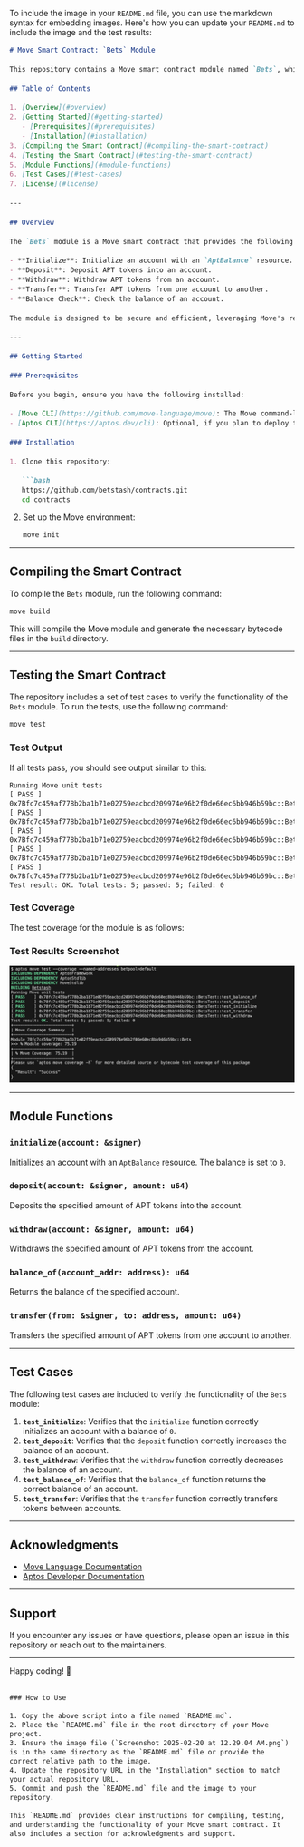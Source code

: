 To include the image in your `README.md` file, you can use the markdown syntax for embedding images. Here's how you can update your `README.md` to include the image and the test results:

```markdown
# Move Smart Contract: `Bets` Module

This repository contains a Move smart contract module named `Bets`, which allows users to initialize, deposit, withdraw, and transfer APT tokens. The module also provides a function to check the balance of an account.

## Table of Contents

1. [Overview](#overview)
2. [Getting Started](#getting-started)
   - [Prerequisites](#prerequisites)
   - [Installation](#installation)
3. [Compiling the Smart Contract](#compiling-the-smart-contract)
4. [Testing the Smart Contract](#testing-the-smart-contract)
5. [Module Functions](#module-functions)
6. [Test Cases](#test-cases)
7. [License](#license)

---

## Overview

The `Bets` module is a Move smart contract that provides the following functionality:

- **Initialize**: Initialize an account with an `AptBalance` resource.
- **Deposit**: Deposit APT tokens into an account.
- **Withdraw**: Withdraw APT tokens from an account.
- **Transfer**: Transfer APT tokens from one account to another.
- **Balance Check**: Check the balance of an account.

The module is designed to be secure and efficient, leveraging Move's resource-oriented programming model.

---

## Getting Started

### Prerequisites

Before you begin, ensure you have the following installed:

- [Move CLI](https://github.com/move-language/move): The Move command-line interface for compiling and testing Move modules.
- [Aptos CLI](https://aptos.dev/cli): Optional, if you plan to deploy the module on the Aptos blockchain.

### Installation

1. Clone this repository:

   ```bash
   https://github.com/betstash/contracts.git
   cd contracts
   ```

2. Set up the Move environment:

   ```bash
   move init
   ```

---

## Compiling the Smart Contract

To compile the `Bets` module, run the following command:

```bash
move build
```

This will compile the Move module and generate the necessary bytecode files in the `build` directory.

---

## Testing the Smart Contract

The repository includes a set of test cases to verify the functionality of the `Bets` module. To run the tests, use the following command:

```bash
move test
```

### Test Output

If all tests pass, you should see output similar to this:

```
Running Move unit tests
[ PASS ] 0x7Bfc7c459af778b2ba1b71e02759eacbcd209974e96b2f0de66ec6bb946b59bc::BetsTest::test_balance_of
[ PASS ] 0x7Bfc7c459af778b2ba1b71e02759eacbcd209974e96b2f0de66ec6bb946b59bc::BetsTest::test_deposit
[ PASS ] 0x7Bfc7c459af778b2ba1b71e02759eacbcd209974e96b2f0de66ec6bb946b59bc::BetsTest::test_initialize
[ PASS ] 0x7Bfc7c459af778b2ba1b71e02759eacbcd209974e96b2f0de66ec6bb946b59bc::BetsTest::test_transfer
[ PASS ] 0x7Bfc7c459af778b2ba1b71e02759eacbcd209974e96b2f0de66ec6bb946b59bc::BetsTest::test_withdraw
Test result: OK. Total tests: 5; passed: 5; failed: 0
```

### Test Coverage

The test coverage for the module is as follows:

### Test Results Screenshot

![Test Results](test_coverage.png)

---

## Module Functions

### `initialize(account: &signer)`

Initializes an account with an `AptBalance` resource. The balance is set to `0`.

### `deposit(account: &signer, amount: u64)`

Deposits the specified amount of APT tokens into the account.

### `withdraw(account: &signer, amount: u64)`

Withdraws the specified amount of APT tokens from the account.

### `balance_of(account_addr: address): u64`

Returns the balance of the specified account.

### `transfer(from: &signer, to: address, amount: u64)`

Transfers the specified amount of APT tokens from one account to another.

---

## Test Cases

The following test cases are included to verify the functionality of the `Bets` module:

1. **`test_initialize`**: Verifies that the `initialize` function correctly initializes an account with a balance of `0`.
2. **`test_deposit`**: Verifies that the `deposit` function correctly increases the balance of an account.
3. **`test_withdraw`**: Verifies that the `withdraw` function correctly decreases the balance of an account.
4. **`test_balance_of`**: Verifies that the `balance_of` function returns the correct balance of an account.
5. **`test_transfer`**: Verifies that the `transfer` function correctly transfers tokens between accounts.

---

## Acknowledgments

- [Move Language Documentation](https://move-language.github.io/move/)
- [Aptos Developer Documentation](https://aptos.dev)

---

## Support

If you encounter any issues or have questions, please open an issue in this repository or reach out to the maintainers.

---

Happy coding! 🚀
```

### How to Use

1. Copy the above script into a file named `README.md`.
2. Place the `README.md` file in the root directory of your Move project.
3. Ensure the image file (`Screenshot 2025-02-20 at 12.29.04 AM.png`) is in the same directory as the `README.md` file or provide the correct relative path to the image.
4. Update the repository URL in the "Installation" section to match your actual repository URL.
5. Commit and push the `README.md` file and the image to your repository.

This `README.md` provides clear instructions for compiling, testing, and understanding the functionality of your Move smart contract. It also includes a section for acknowledgments and support.